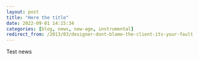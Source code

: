 ```yaml
---
layout: post
title: "Here the title"
date: 2022-09-01 14:15:34
categories: [blog, news, new-age, instrumental]
redirect_from: /2013/03/designer-dont-blame-the-client-its-your-fault
---
```


Test news

